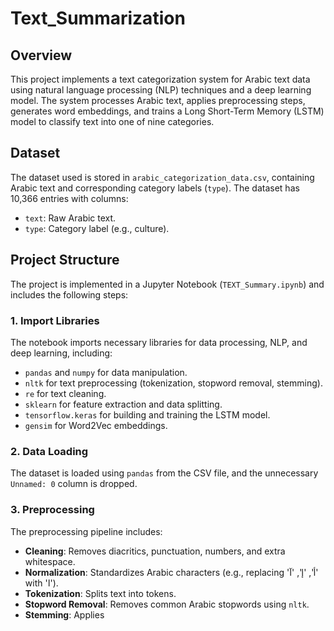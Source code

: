 # Text_Summarization 

## Overview
This project implements a text categorization system for Arabic text data using natural language processing (NLP) techniques and a deep learning model. The system processes Arabic text, applies preprocessing steps, generates word embeddings, and trains a Long Short-Term Memory (LSTM) model to classify text into one of nine categories.

## Dataset
The dataset used is stored in `arabic_categorization_data.csv`, containing Arabic text and corresponding category labels (`type`). The dataset has 10,366 entries with columns:
- `text`: Raw Arabic text.
- `type`: Category label (e.g., culture).

## Project Structure
The project is implemented in a Jupyter Notebook (`TEXT_Summary.ipynb`) and includes the following steps:

### 1. **Import Libraries**
The notebook imports necessary libraries for data processing, NLP, and deep learning, including:
- `pandas` and `numpy` for data manipulation.
- `nltk` for text preprocessing (tokenization, stopword removal, stemming).
- `re` for text cleaning.
- `sklearn` for feature extraction and data splitting.
- `tensorflow.keras` for building and training the LSTM model.
- `gensim` for Word2Vec embeddings.

### 2. **Data Loading**
The dataset is loaded using `pandas` from the CSV file, and the unnecessary `Unnamed: 0` column is dropped.

### 3. **Preprocessing**
The preprocessing pipeline includes:
- **Cleaning**: Removes diacritics, punctuation, numbers, and extra whitespace.
- **Normalization**: Standardizes Arabic characters (e.g., replacing 'أ', 'إ', 'آ' with 'ا').
- **Tokenization**: Splits text into tokens.
- **Stopword Removal**: Removes common Arabic stopwords using `nltk`.
- **Stemming**: Applies
